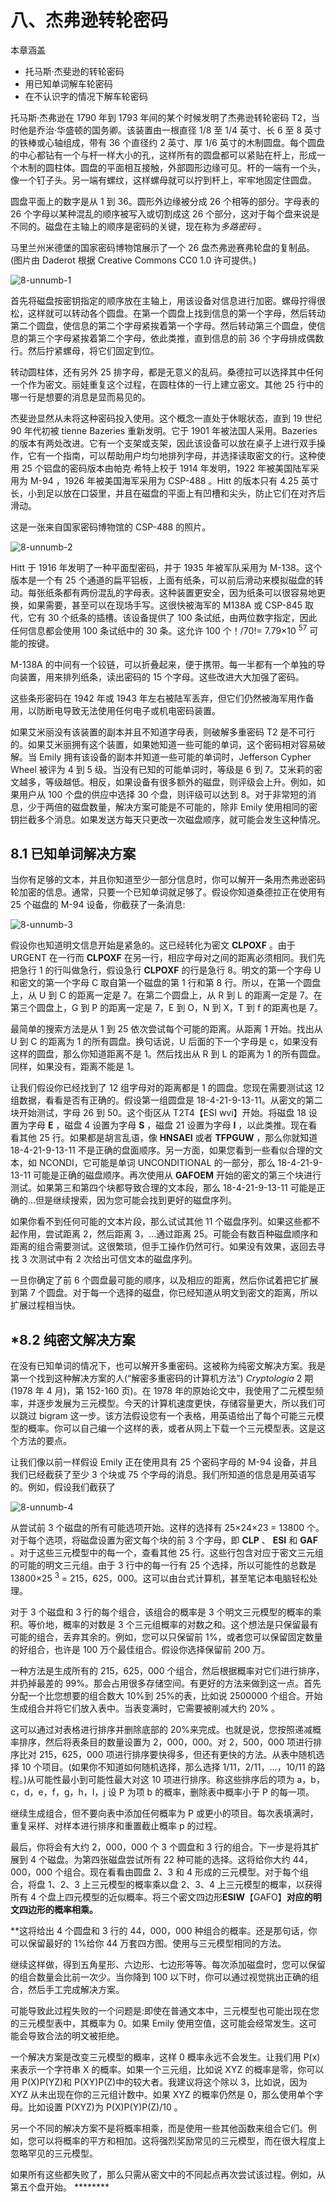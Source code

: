# 八、杰弗逊转轮密码

本章涵盖

*   托马斯·杰斐逊的转轮密码
*   用已知单词解车轮密码
*   在不认识字的情况下解车轮密码

托马斯·杰弗逊在 1790 年到 1793 年间的某个时候发明了杰弗逊转轮密码 T2，当时他是乔治·华盛顿的国务卿。该装置由一根直径 1/8 至 1/4 英寸、长 6 至 8 英寸的铁棒或心轴组成，带有 36 个直径约 2 英寸、厚 1/6 英寸的木制圆盘。每个圆盘的中心都钻有一个与杆一样大小的孔，这样所有的圆盘都可以紧贴在杆上，形成一个木制的圆柱体。圆盘的平面相互接触，外部圆形边缘可见。杆的一端有一个头，像一个钉子头。另一端有螺纹，这样螺母就可以拧到杆上，牢牢地固定住圆盘。

圆盘平面上的数字是从 1 到 36。圆形外边缘被分成 26 个相等的部分。字母表的 26 个字母以某种混乱的顺序被写入或切割成这 26 个部分，这对于每个盘来说是不同的。磁盘在主轴上的顺序是密码的关键，现在称为*多路密码* 。

马里兰州米德堡的国家密码博物馆展示了一个 26 盘杰弗逊赛弗轮盘的复制品。(图片由 Daderot 根据 Creative Commons CC0 1.0 许可提供。)

![8-unnumb-1](img/8-unnumb-1.png)

首先将磁盘按密钥指定的顺序放在主轴上，用该设备对信息进行加密。螺母拧得很松，这样就可以转动各个圆盘。在第一个圆盘上找到信息的第一个字母，然后转动第二个圆盘，使信息的第二个字母紧挨着第一个字母。然后转动第三个圆盘，使信息的第三个字母紧挨着第二个字母，依此类推，直到信息的前 36 个字母排成偶数行。然后拧紧螺母，将它们固定到位。

转动圆柱体，还有另外 25 排字母，都是无意义的乱码。桑德拉可以选择其中任何一个作为密文。丽娃重复这个过程，在圆柱体的一行上建立密文。其他 25 行中的哪一行是想要的消息是显而易见的。

杰斐逊显然从未将这种密码投入使用。这个概念一直处于休眠状态，直到 19 世纪 90 年代初被 tienne Bazeries 重新发明。它于 1901 年被法国人采用。Bazeries 的版本有两处改进。它有一个支架或支架，因此该设备可以放在桌子上进行双手操作，它有一个指南，可以帮助用户均匀地排列字母，并选择读取密文的行。这种使用 25 个铝盘的密码版本由帕克·希特上校于 1914 年发明，1922 年被美国陆军采用为 M-94 ，1926 年被美国海军采用为 CSP-488 。Hitt 的版本只有 4.25 英寸长，小到足以放在口袋里，并且在磁盘的平面上有凹槽和尖头，防止它们在对齐后滑动。

这是一张来自国家密码博物馆的 CSP-488 的照片。

![8-unnumb-2](img/8-unnumb-2.png)

Hitt 于 1916 年发明了一种平面型密码，并于 1935 年被军队采用为 M-138。这个版本是一个有 25 个通道的扁平铝板，上面有纸条，可以前后滑动来模拟磁盘的转动。每张纸条都有两份混乱的字母表。这种装置更安全，因为纸条可以很容易地更换，如果需要，甚至可以在现场手写。这很快被海军的 M138A 或 CSP-845 取代，它有 30 个纸条的插槽。该设备提供了 100 条试纸，由两位数字指定，因此任何信息都会使用 100 条试纸中的 30 条。这允许 100 个！/70!= 7.79×10 <sup class="fm-superscript">57</sup> 可能的按键。

M-138A 的中间有一个铰链，可以折叠起来，便于携带。每一半都有一个单独的导向装置，用来排列纸条，读出密码的 15 个字母。这些改进大大加强了密码。

这些条形密码在 1942 年或 1943 年左右被陆军丢弃，但它们仍然被海军用作备用，以防断电导致无法使用任何电子或机电密码装置。

如果艾米丽没有该装置的副本并且不知道字母表，则破解多重密码 T2 是不可行的。如果艾米丽拥有这个装置，如果她知道一些可能的单词，这个密码相对容易破解。当 Emily 拥有该设备的副本并知道一些可能的单词时，Jefferson Cypher Wheel 被评为 4 到 5 级。当没有已知的可能单词时，等级是 6 到 7。艾米莉的密文越多，等级越低。相反，如果设备有很多额外的磁盘，则评级会上升。例如，如果用户从 100 个盘的供应中选择 30 个盘，则评级可以达到 8。对于非常短的消息，少于两倍的磁盘数量，解决方案可能是不可能的，除非 Emily 使用相同的密钥拦截多个消息。如果发送方每天只更改一次磁盘顺序，就可能会发生这种情况。

## 8.1 已知单词解决方案

当你有足够的文本，并且你知道至少一部分信息时，你可以解开一条用杰弗逊密码轮加密的信息。通常，只要一个已知单词就足够了。假设你知道桑德拉正在使用有 25 个磁盘的 M-94 设备，你截获了一条消息:

![8-unnumb-3](img/8-unnumb-3.png)

假设你也知道明文信息开始是紧急的。这已经转化为密文 **CLPOXF** 。由于 URGENT 在一行而 **CLPOXF** 在另一行，相应字母对之间的距离必须相同。我们先把急行 1 的行叫做急行，假设急行 **CLPOXF** 的行是急行 8。明文的第一个字母 U 和密文的第一个字母 C 取自第一个磁盘的第 1 行和第 8 行。所以，在第一个圆盘上，从 U 到 C 的距离一定是 7。在第二个圆盘上，从 R 到 L 的距离一定是 7。在第三个圆盘上，G 到 P 的距离一定是 7，E 到 O，N 到 X，T 到 f 的距离也是 7。

最简单的搜索方法是从 1 到 25 依次尝试每个可能的距离。从距离 1 开始。找出从 U 到 C 的距离为 1 的所有圆盘。换句话说，U 后面的下一个字母是 c，如果没有这样的圆盘，那么你知道距离不是 1。然后找出从 R 到 L 的距离为 1 的所有圆盘。同样，如果没有，距离不能是 1。

让我们假设你已经找到了 12 组字母对的距离都是 1 的圆盘。您现在需要测试这 12 组数据，看看是否有正确的。假设第一组圆盘是 18-4-21-9-13-11。从密文的第二块开始测试，字母 26 到 50。这个街区从 T2T4【ESI wvi】开始。将磁盘 18 设置为字母 **E** ，磁盘 4 设置为字母 **S** ，磁盘 21 设置为字母 **I** ，以此类推。现在看看其他 25 行。如果都是胡言乱语，像 **HNSAEI** 或者 **TFPGUW** ，那么你就知道 18-4-21-9-13-11 不是正确的盘面顺序。另一方面，如果您看到一些看似合理的文本，如 NCONDI，它可能是单词 UNCONDITIONAL 的一部分，那么 18-4-21-9-13-11 可能是正确的磁盘顺序。再次使用从 **GAFOEM** 开始的密文的第三个块进行测试。如果第三和第四个块都导致合理的文本段，那么 18-4-21-9-13-11 可能是正确的...但是继续搜索，因为您可能会找到更好的磁盘序列。

如果你看不到任何可能的文本片段，那么试试其他 11 个磁盘序列。如果这些都不起作用，尝试距离 2，然后距离 3，...通过距离 25。可能会有数百种磁盘顺序和距离的组合需要测试。这很繁琐，但手工操作仍然可行。如果没有效果，返回去寻找 3 次测试中有 2 次给出可信文本的磁盘序列。

一旦你确定了前 6 个圆盘最可能的顺序，以及相应的距离，然后你试着把它扩展到第 7 个圆盘。对于每一个选择的磁盘，你已经知道从明文到密文的距离，所以扩展过程相当快。

## *8.2 纯密文解决方案

在没有已知单词的情况下，也可以解开多重密码。这被称为纯密文解决方案。我是第一个找到这种解决方案的人(“解密多重密码的计算机方法”) *Cryptologia* 2 期(1978 年 4 月)，第 152-160 页)。在 1978 年的原始论文中，我使用了二元模型频率，并逐步发展为三元模型。今天的计算机速度更快，存储容量更大，所以我们可以跳过 bigram 这一步。该方法假设您有一个表格，用英语给出了每个可能三元模型的概率。你可以自己编一个这样的表，或者从网上下载一个三元模型表。这是这个方法的要点。

让我们像以前一样假设 Emily 正在使用具有 25 个密码字母的 M-94 设备，并且我们已经截获了至少 3 个块或 75 个字母的消息。我们所知道的信息是用英语写的。例如，假设我们截获了

![8-unnumb-4](img/8-unnumb-4.png)

从尝试前 3 个磁盘的所有可能选项开始。这样的选择有 25×24×23 = 13800 个。对于每个选项，将磁盘设置为密文每个块的前 3 个字母，即 **CLP** 、 **ESI** 和 **GAF** 。对于这些三元模型中的每一个，查看其他 25 行。这些行包含对应于密文三元组的可能的明文三元组。由于 3 行中的每一行有 25 个选择，所以可能性的总数是 13800×25 <sup class="fm-superscript">3</sup> = 215，625，000。这可以由台式计算机，甚至笔记本电脑轻松处理。

对于 3 个磁盘和 3 行的每个组合，该组合的概率是 3 个明文三元模型的概率的乘积。等价地，概率的对数是 3 个三元组概率的对数之和。这个想法是只保留最有可能的组合，丢弃其余的。例如，您可以只保留前 1%，或者您可以保留固定数量的好组合，也许是 100 万个最佳组合。假设你选择保留前 200 万。

一种方法是生成所有的 215，625，000 个组合，然后根据概率对它们进行排序，并扔掉最差的 99%。那会占用很多存储空间。有更好的方法来做到这一点。首先分配一个比您想要的组合数大 10%到 25%的表，比如说 2500000 个组合。开始生成组合并将它们放入表中。当表变满时，它需要被削减大约 20% 。

这可以通过对表格进行排序并删除底部的 20%来完成。也就是说，您按照递减概率排序，然后将表条目的数量设置为 2，000，000。对 2，500，000 项进行排序比对 215，625，000 项进行排序要快得多，但还有更快的方法。从表中随机选择 10 个项目。(如果你不知道如何随机选择，那么选择 1/11，2/11，...，10/11 的路程。)从可能性最小到可能性最大对这 10 项进行排序。称这些排序后的项为 a，b，c，d，e，f，g，h，I，j 设 P 为项 b 的概率，删除表中概率小于 P 的每一项。

继续生成组合，但不要向表中添加任何概率为 P 或更小的项目。每次表填满时，重复采样、对样本进行排序和重置截止概率 p 的过程。

最后，你将会有大约 2，000，000 个 3 个圆盘和 3 行的组合。下一步是将其扩展到 4 个磁盘。为第四张磁盘尝试所有 22 种可能的选择。这将给你大约 44，000，000 个组合。现在看看由圆盘 2、3 和 4 形成的三元模型。对于每个组合，将盘 1、2、3 上三元模型的概率乘以盘 2、3、4 上三元模型的概率，以获得所有 4 个盘上四元模型的近似概率。将三个密文四边形****ESIW****【GAFO】**对应的明文四边形的概率相乘。**

 **这将给出 4 个圆盘和 3 行的 44，000，000 种组合的概率。还是那句话，你可以保留最好的 1%给你 44 万套四方图。使用与三元模型相同的方法。

继续这样做，得到五角星形、六边形、七边形等等。每次添加磁盘时，您可以保留的组合数量会比前一次少。当你降到 100 以下时，你可以通过视觉挑出正确的组合，然后手工完成解决方案。

可能导致此过程失败的一个问题是:即使在普通文本中，三元模型也可能出现在您的三元模型表中，其概率为 0。如果 Emily 使用空值，这可能会经常发生。这可能会导致合法的明文被拒绝。

一个解决方案是改变三元模型的概率，这样 0 概率永远不会发生。让我们用 P(x)来表示一个字符串 X 的概率。如果一个三元组，比如说 XYZ 的概率是零，你可以用 P(X)P(YZ)和 P(XY)P(Z)中的较大者。我建议将这个除以 3，比如说，因为 XYZ 从未出现在你的三元组计数中。如果 XYZ 的概率仍然是 0，那么使用单个字母。比如设置 P(XYZ)为 P(X)P(Y)P(Z)/10 。

另一个不同的解决方案不是将概率相乘，而是使用一些其他函数来组合它们。例如，您可以将概率的平方和相加。这将强烈奖励常见的三元模型，而在很大程度上忽略罕见的三元模型。

如果所有这些都失败了，那么只需从密文中的不同起点再次尝试该过程。例如，从第五个盘开始。 ********